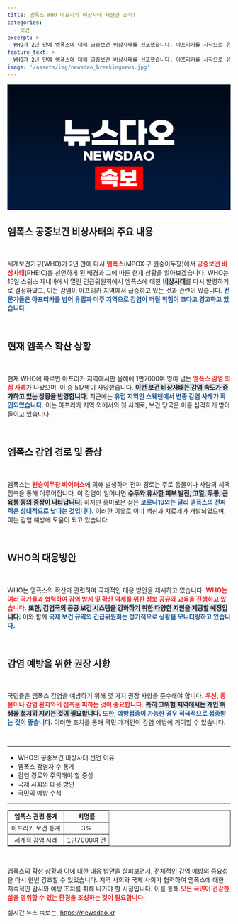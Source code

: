 ```yaml
---
title: 엠폭스 WHO 아프리카 비상사태 재선언 소식!
categories:
  - 보건
excerpt: >
  WHO가 2년 만에 엠폭스에 대해 공중보건 비상사태를 선포했습니다. 아프리카를 시작으로 유럽과 미국에서도 감염 확산 우려가 커지고 있으며, 스웨덴에서 첫 변종 사례가 발생했습니다. 지금 바로 상황을 확인하세요!
feature_text: >
  WHO가 2년 만에 엠폭스에 대해 공중보건 비상사태를 선포했습니다. 아프리카를 시작으로 유럽과 미국에서도 감염 확산 우려가 커지고 있으며, 스웨덴에서 첫 변종 사례가 발생했습니다. 지금 바로 상황을 확인하세요!
image: '/assets/img/newsdao_breakingnews.jpg'
---
```


<p><img src="/assets/img/newsdao_breakingnews.jpg" alt="koreaapp 속보" /></p>

<h2 data-ke-size="size26">엠폭스 공중보건 비상사태의 주요 내용</h2>

<p data-ke-size="size16">&nbsp;</p>

<p>세계보건기구(WHO)가 2년 만에 다시 <b><span style="color: #ee2323;">엠폭스</span></b>(MPOX·구 원숭이두창)에서 <b><span style="color: #ee2323;">공중보건 비상사태</span></b>(PHEIC)를 선언하게 된 배경과 그에 따른 현재 상황을 알아보겠습니다. WHO는 15일 스위스 제네바에서 열린 긴급위원회에서 엠폭스에 대한 <b><span style="background-color: #21538527;">비상사태</span></b>를 다시 발령하기로 결정하였고, 이는 감염이 아프리카 지역에서 급증하고 있는 것과 관련이 있습니다. <b><span style="color: #1a5490;">전문가들은 아프리카를 넘어 유럽과 미주 지역으로 감염이 퍼질 위험이 크다고 경고하고 있습니다.</span></b></p>

<p data-ke-size="size16">&nbsp;</p>

<h2 data-ke-size="size26">현재 엠폭스 확산 상황</h2>

<p data-ke-size="size16">&nbsp;</p>

<p>현재 WHO에 따르면 아프리카 지역에서만 올해에 1만7000여 명이 넘는 <b><span style="color: #ee2323;">엠폭스 감염 의심 사례</span></b>가 나왔으며, 이 중 517명이 사망했습니다. <b><span style="background-color: #21538527;">이번 보건 비상사태는 감염 속도가 증가하고 있는 상황을 반영합니다.</span></b> 최근에는 <b><span style="color: #1a5490;">유럽 지역인 스웨덴에서 변종 감염 사례가 확인되었습니다.</span></b> 이는 아프리카 지역 외에서의 첫 사례로, 보건 당국은 이를 심각하게 받아들이고 있습니다.</p>

<p data-ke-size="size16">&nbsp;</p>

<h2 data-ke-size="size26">엠폭스 감염 경로 및 증상</h2>

<p data-ke-size="size16">&nbsp;</p>

<p>엠폭스는 <b><span style="color: #ee2323;">원숭이두창 바이러스</span></b>에 의해 발생하며 전파 경로는 주로 동물이나 사람의 체액 접촉을 통해 이루어집니다. 이 감염이 일어나면 <b><span style="background-color: #21538527;">수두와 유사한 피부 발진, 고열, 두통, 근육통 등의 증상이 나타납니다.</span></b> 하지만 흥미로운 점은 <b><span style="color: #1a5490;">코로나19와는 달리 엠폭스의 전파력은 상대적으로 낮다는 것입니다.</span></b> 이러한 이유로 이미 백신과 치료제가 개발되었으며, 이는 감염 예방에 도움이 되고 있습니다.</p>

<p data-ke-size="size16">&nbsp;</p>

<h2 data-ke-size="size26">WHO의 대응방안</h2>

<p data-ke-size="size16">&nbsp;</p>

<p>WHO는 엠폭스의 확산과 관련하여 국제적인 대응 방안을 제시하고 있습니다. <b><span style="color: #ee2323;">WHO는 여러 국가들과 협력하여 감염 방지 및 확산 억제를 위한 정보 공유와 교육을 진행하고 있습니다.</span></b> <b><span style="background-color: #21538527;">또한, 감염국의 공공 보건 시스템을 강화하기 위한 다양한 지원을 제공할 예정입니다.</span></b> 이와 함께 <b><span style="color: #1a5490;">국제 보건 규약의 긴급위원회는 정기적으로 상황을 모니터링하고 있습니다.</span></b></p>

<p data-ke-size="size16">&nbsp;</p>

<h2 data-ke-size="size26">감염 예방을 위한 권장 사항</h2>

<p data-ke-size="size16">&nbsp;</p>

<p>국민들은 엠폭스 감염을 예방하기 위해 몇 가지 권장 사항을 준수해야 합니다. <b><span style="color: #ee2323;">우선, 동물이나 감염 환자와의 접촉을 피하는 것이 중요합니다.</span></b> <b><span style="background-color: #21538527;">특히 고위험 지역에서는 개인 위생을 철저히 지키는 것이 필요합니다.</span></b> <b><span style="color: #1a5490;">또한, 예방접종이 가능한 경우 적극적으로 접종받는 것이 좋습니다.</span></b> 이러한 조치를 통해 국민 개개인이 감염 예방에 기여할 수 있습니다.</p>

<p data-ke-size="size16">&nbsp;</p>

<hr>

<ul>
    <li>WHO의 공중보건 비상사태 선언 이유</li>
    <li>엠폭스 감염자 수 통계</li>
    <li>감염 경로와 주의해야 할 증상</li>
    <li>국제 사회의 대응 방안</li>
    <li>국민의 예방 수칙</li>
</ul>

<hr>

<table style="width: 100%; border-collapse: collapse;" border="1">
    <tbody>
        <tr>
            <td style="text-align: center; height: 17px;"><b>엠폭스 관련 통계</b></td>
            <td style="text-align: center; height: 17px;"><b>치명률</b></td>
        </tr>
        <tr>
            <td style="text-align: center; height: 17px;">아프리카 보건 통계</td>
            <td style="text-align: center; height: 17px;">3%</td>
        </tr>
        <tr>
            <td style="text-align: center; height: 17px;">세계적 감염 사례</td>
            <td style="text-align: center; height: 17px;">1만7000여 건</td>
        </tr>
    </tbody>
</table>

<p data-ke-size="size16">&nbsp;</p>

<p>엠폭스의 확산 상황과 이에 대한 대응 방안을 살펴보면서, 전체적인 감염 예방의 중요성을 다시 한번 강조할 수 있었습니다. 지역 사회와 국제 사회가 협력하여 엠폭스에 대한 지속적인 감시와 예방 조치를 취해 나가야 할 시점입니다. 이를 통해 <b><span style="color: #ee2323;">모든 국민이 건강한 삶을 영위할 수 있는 환경을 조성하는 것이 필요합니다.</span></b></p>
실시간 뉴스 속보는, <a href="https://newsdao.kr" rel="dofollow">https://newsdao.kr</a>


